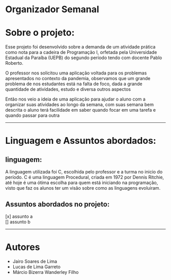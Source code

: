 # Organizador Semanal

# Sobre o projeto:
<p>
    Esse projeto foi desenvolvido sobre a demanda de um atividade prática como nota
  para a cadeira de Programação I, orfetada pela Universidade Estadual da Paraíba (UEPB) do segundo período
  tendo com docente Pablo Roberto.
</p>
<p>
    O professor nos solicitou uma aplicação voltada para os problemas apresentados no contexto da pandemia,
  observamos que um grande problema de nos estudantes está na falta de foco, dada a grande quantidade de atividades, estudo
  e diversa outros aspectos
</p>

<p>
    Então nos veio a ideia de uma aplicação para ajudar o aluno com a organizar suas atividades ao longo da semana,
  com suas semana bem descrita o aluno terá facilidade em saber quando focar em uma tarefa e quando passar para outra
</p>
 
---

# Linguagem e Assuntos abordados:

## linguagem:
<p>
    A linguagem utilizada foi C, escolhida pelo professor e a turma no inicio do período.
  C é uma linguagem Procedural, criada em 1972 por Dennis Ritchie, até hoje é uma ótima escolha para quem 
  está iniciando na programação, visto que faz os alunos ter um visão sobre como as linguagens evoluiram. 
</p>

## Assuntos abordados no projeto:
  [x] assunto a <br/>
  [] assunto b

---
# Autores
  - Jairo Soares de Lima
  - Lucas de Lima Garreto
  - Márcio Bizerra Wanderley Filho
